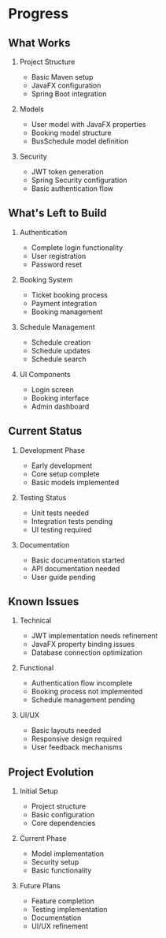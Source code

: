 # Progress

## What Works
1. Project Structure
   - Basic Maven setup
   - JavaFX configuration
   - Spring Boot integration

2. Models
   - User model with JavaFX properties
   - Booking model structure
   - BusSchedule model definition

3. Security
   - JWT token generation
   - Spring Security configuration
   - Basic authentication flow

## What's Left to Build
1. Authentication
   - Complete login functionality
   - User registration
   - Password reset

2. Booking System
   - Ticket booking process
   - Payment integration
   - Booking management

3. Schedule Management
   - Schedule creation
   - Schedule updates
   - Schedule search

4. UI Components
   - Login screen
   - Booking interface
   - Admin dashboard

## Current Status
1. Development Phase
   - Early development
   - Core setup complete
   - Basic models implemented

2. Testing Status
   - Unit tests needed
   - Integration tests pending
   - UI testing required

3. Documentation
   - Basic documentation started
   - API documentation needed
   - User guide pending

## Known Issues
1. Technical
   - JWT implementation needs refinement
   - JavaFX property binding issues
   - Database connection optimization

2. Functional
   - Authentication flow incomplete
   - Booking process not implemented
   - Schedule management pending

3. UI/UX
   - Basic layouts needed
   - Responsive design required
   - User feedback mechanisms

## Project Evolution
1. Initial Setup
   - Project structure
   - Basic configuration
   - Core dependencies

2. Current Phase
   - Model implementation
   - Security setup
   - Basic functionality

3. Future Plans
   - Feature completion
   - Testing implementation
   - Documentation
   - UI/UX refinement 